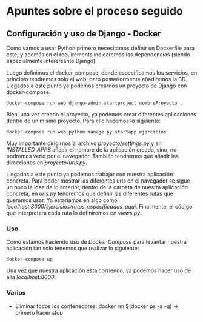 # Apuntes sobre el proceso seguido

## Configuración y uso de Django - Docker

Como vamos a usar Python primero necesitamos definir un Dockerfile para este, y además en el requirements indicaremos las dependencias (siendo especialmente interersante Django).

Luego definimos el docker-compose, donde especificamos los servicios, en principio tendremos solo el web, pero posteriormente añadiremos la BD. Llegados a este punto ya podemos crearnos un proyecto de Django con docker-compose:
~~~~
docker-compose run web django-admin startproject nombreProyecto .
~~~~

Bien, una vez creado el proyecto, ya podemos crear diferentes aplicaciones dentro de un mismo proyecto. Para ello hacemos lo siguiente:
~~~~
docker-compose run web python manage.py startapp ejercicios
~~~~

Muy importante dirigirnos al archivo *proyecto/settings.py* y en *INSTALLED_APPS* añadir el nombre de la aplicación creada, sino, no podremos verlo por el navegador. También tendremos que añadir las direcciones en *proyecto/urls.py*.

Llegados a este punto ya podemos trabajar con nuestra aplicación concreta. Para poder mostrar las diferentes urls en el navegador se sigue un poco la idea de lo anterior, dentro de la carpeta de nuestra aplicación concreta, en *urls.py* tendremos que definir las diferentes rutas que queramos usar. Ya estariamos en algo como *localhost:8000/ejercicios/rutas_especificadas_aqui*. Finalmente, el código que interpretará cada ruta lo definiremos en *views.py*.

### Uso

Como estamos haciendo uso de *Docker Compose* para levantar nuestra aplicación tan solo tenemos que realizar lo siguiente:
~~~~
docker-compose up
~~~~

Una vez que nuestra aplicación esta corriendo, ya podemos hacer uso de ella *localhost:8000*.


### Varios

- Eliminar todos los contenedores: docker rm $(docker ps -a -q) => primero hacer stop
